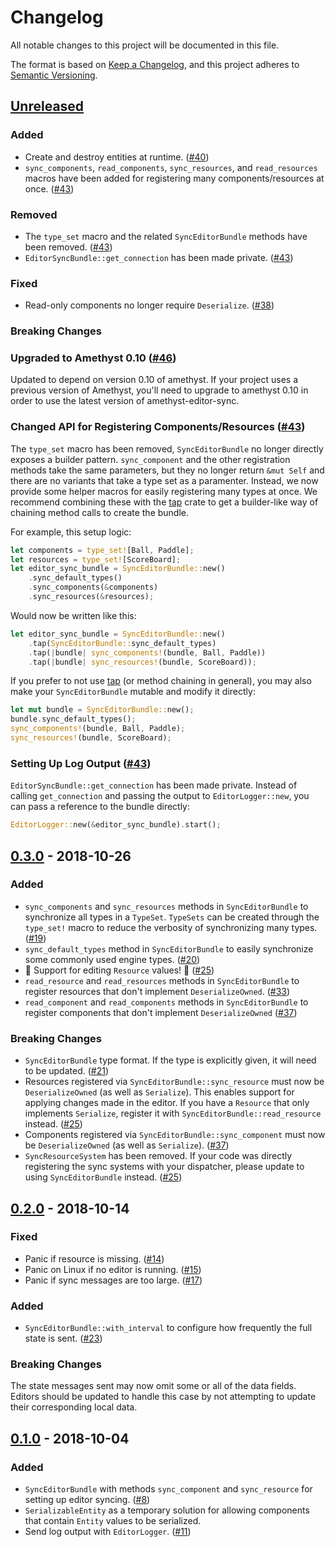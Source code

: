 # Changelog

All notable changes to this project will be documented in this file.

The format is based on [Keep a Changelog](https://keepachangelog.com/en/1.0.0/),
and this project adheres to [Semantic Versioning](https://semver.org/spec/v2.0.0.html).

## [Unreleased]

### Added

* Create and destroy entities at runtime. ([#40])
* `sync_components`, `read_components`, `sync_resources`, and `read_resources`
  macros have been added for registering many components/resources at once. ([#43])

### Removed

* The `type_set` macro and the related `SyncEditorBundle` methods have been
  removed. ([#43])
* `EditorSyncBundle::get_connection` has been made private. ([#43])

### Fixed

* Read-only components no longer require `Deserialize`. ([#38])

### Breaking Changes

### Upgraded to Amethyst 0.10 ([#46])

Updated to depend on version 0.10 of amethyst. If your project uses a previous
version of Amethyst, you'll need to upgrade to amethyst 0.10 in order to use
the latest version of amethyst-editor-sync.

### Changed API for Registering Components/Resources ([#43])

The `type_set` macro has been removed, `SyncEditorBundle` no longer directly
exposes a builder pattern. `sync_component` and the other registration
methods take the same parameters, but they no longer return `&mut Self` and
there are no variants that take a type set as a paramenter. Instead, we now
provide some helper macros for easily registering many types at once. We
recommend combining these with the [tap] crate to get a builder-like way of
chaining method calls to create the bundle.

For example, this setup logic:

```rust
let components = type_set![Ball, Paddle];
let resources = type_set![ScoreBoard];
let editor_sync_bundle = SyncEditorBundle::new()
    .sync_default_types()
    .sync_components(&components)
    .sync_resources(&resources);
```

Would now be written like this:

```rust
let editor_sync_bundle = SyncEditorBundle::new()
    .tap(SyncEditorBundle::sync_default_types)
    .tap(|bundle| sync_components!(bundle, Ball, Paddle))
    .tap(|bundle| sync_resources!(bundle, ScoreBoard));
```

If you prefer to not use [tap] (or method chaining in general), you may also
make your `SyncEditorBundle` mutable and modify it directly:

```rust
let mut bundle = SyncEditorBundle::new();
bundle.sync_default_types();
sync_components!(bundle, Ball, Paddle);
sync_resources!(bundle, ScoreBoard);
```

### Setting Up Log Output ([#43])

`EditorSyncBundle::get_connection` has been made private. Instead of calling
`get_connection` and passing the output to `EditorLogger::new`, you can pass
a reference to the bundle directly:

```rust
EditorLogger::new(&editor_sync_bundle).start();
```

[#38]: https://github.com/randomPoison/amethyst-editor-sync/issues/38
[#40]: https://github.com/randomPoison/amethyst-editor-sync/pull/40
[#43]: https://github.com/randomPoison/amethyst-editor-sync/pull/43
[#46]: https://github.com/randomPoison/amethyst-editor-sync/pull/46
[tap]: https://crates.io/crates/tap

## [0.3.0] - 2018-10-26

### Added

* `sync_components` and `sync_resources` methods in `SyncEditorBundle` to synchronize all types
  in a `TypeSet`. `TypeSets` can be created through the `type_set!` macro to reduce the verbosity
  of synchronizing many types. ([#19])
* `sync_default_types` method in `SyncEditorBundle` to easily synchronize some commonly used
  engine types. ([#20])
* :tada: Support for editing `Resource` values! :tada: ([#25])
* `read_resource` and `read_resources` methods in `SyncEditorBundle` to register resources that
  don't implement `DeserializeOwned`. ([#33])
* `read_component` and `read_components` methods in `SyncEditorBundle` to register components that
  don't implement `DeserializeOwned` ([#37])

### Breaking Changes

* `SyncEditorBundle` type format. If the type is explicitly given, it will need to be updated. ([#21])
* Resources registered via `SyncEditorBundle::sync_resource` must now be `DeserializeOwned` (as
  well as `Serialize`). This enables support for applying changes made in the editor. If you have
  a `Resource` that only implements `Serialize`, register it with `SyncEditorBundle::read_resource`
  instead. ([#25])
* Components registered via `SyncEditorBundle::sync_component` must now be `DeserializeOwned` (as
  well as `Serialize`). ([#37])
* `SyncResourceSystem` has been removed. If your code was directly registering the sync systems
  with your dispatcher, please update to using `SyncEditorBundle` instead. ([#25])

[#19]: https://github.com/randomPoison/amethyst-editor-sync/issues/19
[#20]: https://github.com/randomPoison/amethyst-editor-sync/issues/20
[#21]: https://github.com/randomPoison/amethyst-editor-sync/pull/21
[#25]: https://github.com/randomPoison/amethyst-editor-sync/pull/25
[#33]: https://github.com/randomPoison/amethyst-editor-sync/pull/33
[#37]: https://github.com/randomPoison/amethyst-editor-sync/pull/37

## [0.2.0] - 2018-10-14

### Fixed

* Panic if resource is missing. ([#14])
* Panic on Linux if no editor is running. ([#15])
* Panic if sync messages are too large. ([#17])

### Added

* `SyncEditorBundle::with_interval` to configure how frequently the full state is sent. ([#23])

### Breaking Changes

The state messages sent may now omit some or all of the data fields. Editors should be updated to
handle this case by not attempting to update their corresponding local data.

[#14]: https://github.com/randomPoison/amethyst-editor-sync/pull/14
[#15]: https://github.com/randomPoison/amethyst-editor-sync/issues/15
[#17]: https://github.com/randomPoison/amethyst-editor-sync/pull/17
[#23]: https://github.com/randomPoison/amethyst-editor-sync/pull/23

## [0.1.0] - 2018-10-04

### Added

* `SyncEditorBundle` with methods `sync_component` and `sync_resource` for setting up editor syncing. ([#8])
* `SerializableEntity` as a temporary solution for allowing components that contain `Entity` values to be serialized.
* Send log output with `EditorLogger`. ([#11])

[#8]: https://github.com/randomPoison/amethyst-editor-sync/pull/8
[#11]: https://github.com/randomPoison/amethyst-editor-sync/pull/11

[Unreleased]: https://github.com/randomPoison/amethyst-editor-sync/compare/v0.3.0...HEAD
[0.3.0]: https://github.com/randomPoison/amethyst-editor-sync/compare/v0.2.0...v0.3.0
[0.2.0]: https://github.com/randomPoison/amethyst-editor-sync/compare/v0.1.0...v0.2.0
[0.1.0]: https://github.com/randomPoison/amethyst-editor-sync/compare/a1a710124bd7d2a132e49433596ee48420729e69...v0.1.0
